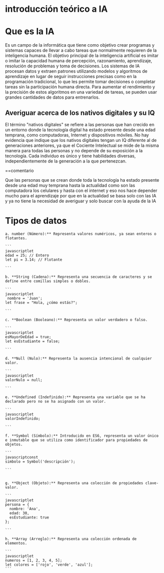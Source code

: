 
<h1> introducción teórico a IA</h1>
<h1>Que es la IA</h1>
<p>Es un campo de la informática que tiene como objetivo crear programas y sistemas capaces de llevar a cabo tareas que normalmente requieren de la inteligencia humana. El objetivo principal de la inteligencia artificial es imitar o imitar la capacidad humana de percepción, razonamiento, aprendizaje, resolución de problemas y toma de decisiones.
Los sistemas de IA procesan datos y extraen patrones utilizando modelos y algoritmos de aprendizaje en lugar de seguir instrucciones precisas como en la programación tradicional, lo que les permite tomar decisiones o completar tareas sin la participación humana directa. Para aumentar el rendimiento y la precisión de estos algoritmos en una variedad de tareas, se pueden usar grandes cantidades de datos para entrenarlos.
</p>
<H2>Averiguar acerca de los nativos digitales y su IQ</H2>

<p>El término "nativos digitales" se refiere a las personas que han crecido en un entorno donde la tecnología digital ha estado presente desde una edad temprana, como computadoras, Internet y dispositivos móviles. No hay evidencia que indique que los nativos digitales tengan un IQ diferente al de generaciones anteriores, ya que el Cociente Intelectual se mide de la misma manera para todas las personas y no depende de su exposición a la tecnología. Cada individuo es único y tiene habilidades diversas, independientemente de la generación a la que pertenezcan.</p>

==comentario
<p>Que las personas que se crean donde toda la tecnología ha estado presente desde una edad muy temprana hasta la actualidad como son las computadora los celulares y hasta con el internet y eso nos hace depender mucho para el aprendizaje por que en la actualidad se basa solo con las IA y ya no tiene la necesidad de averiguar y solo buscar con la ayuda de la IA </p>

<h1>Tipos de datos</h1>

    a. number (Número):** Representa valores numéricos, ya sean enteros o flotantes.
    
    ```
    javascriptlet 
    edad = 25; // Entero
    let pi = 3.14; // Flotante
    
    ```
    
    b. **String (Cadena):** Representa una secuencia de caracteres y se define entre comillas simples o dobles.
    
    ```
    javascriptlet
     nombre = 'Juan';
    let frase = "Hola, ¿cómo estás?";
    
    ```
    
    c. **Boolean (Booleano):** Representa un valor verdadero o falso.
    
    ```
    javascriptlet 
    esMayorDeEdad = true;
    let esEstudiante = false;
    
    ```
    
    d. **Null (Nulo):** Representa la ausencia intencional de cualquier valor.
    
    ```
    javascriptlet 
    valorNulo = null;
    
    ```
    
    e. **Undefined (Indefinido):** Representa una variable que se ha declarado pero no se ha asignado con un valor.
    
    ```
    javascriptlet 
    valorIndefinido;
    
    ```
    
    f. **Symbol (Símbolo):** Introducido en ES6, representa un valor único e inmutable que se utiliza como identificador para propiedades de objetos.
    
    ```
    javascriptconst 
    simbolo = Symbol('descripción');
    
    ```
    
    
    g. **Object (Objeto):** Representa una colección de propiedades clave-valor.
    
    ```
    javascriptlet 
    persona = {
      nombre: 'Ana',
      edad: 30,
      esEstudiante: true
    };
    
    ```
    
    h. **Array (Arreglo):** Representa una colección ordenada de elementos.
    
    ```
    javascriptlet 
    numeros = [1, 2, 3, 4, 5];
    let colores = ['rojo', 'verde', 'azul'];
    ```

















